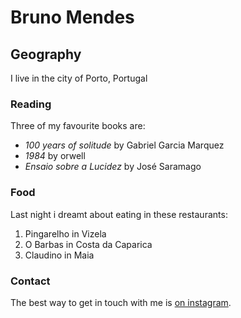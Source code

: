 # Bruno Mendes

## Geography

I live in the city of Porto, Portugal

### Reading

Three of my favourite books are:
- *100 years of solitude* by Gabriel Garcia Marquez
- *1984* by orwell
- *Ensaio sobre a Lucidez*  by José Saramago

### Food

Last night i dreamt about eating in these restaurants:
1. Pingarelho in Vizela
2. O Barbas in Costa da Caparica
3. Claudino in Maia

### Contact

The best way to get in touch with me is [on instagram](https://www.instagram.com/bruno_josime/).

